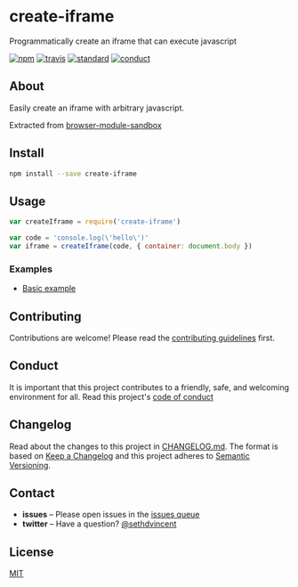 # create-iframe

Programmatically create an iframe that can execute javascript

[![npm][npm-image]][npm-url]
[![travis][travis-image]][travis-url]
[![standard][standard-image]][standard-url]
[![conduct][conduct]][conduct-url]

[npm-image]: https://img.shields.io/npm/v/create-iframe.svg?style=flat-square
[npm-url]: https://www.npmjs.com/package/create-iframe
[travis-image]: https://img.shields.io/travis/sethvincent/create-iframe.svg?style=flat-square
[travis-url]: https://travis-ci.org/sethvincent/create-iframe
[standard-image]: https://img.shields.io/badge/code%20style-standard-brightgreen.svg?style=flat-square
[standard-url]: http://npm.im/standard
[conduct]: https://img.shields.io/badge/code%20of%20conduct-contributor%20covenant-green.svg?style=flat-square
[conduct-url]: CONDUCT.md

## About

Easily create an iframe with arbitrary javascript.

Extracted from [browser-module-sandbox](https://github.com/maxogden/browser-module-sandbox)

## Install

```sh
npm install --save create-iframe
```

## Usage

```js
var createIframe = require('create-iframe')

var code = 'console.log(\'hello\')'
var iframe = createIframe(code, { container: document.body })
```

### Examples
- [Basic example](examples/basic.js)

## Contributing

Contributions are welcome! Please read the [contributing guidelines](CONTRIBUTING.md) first.

## Conduct

It is important that this project contributes to a friendly, safe, and welcoming environment for all. Read this project's [code of conduct](CONDUCT.md)

## Changelog

Read about the changes to this project in [CHANGELOG.md](CHANGELOG.md). The format is based on [Keep a Changelog](http://keepachangelog.com/) and this project adheres to [Semantic Versioning](http://semver.org/).

## Contact

- **issues** – Please open issues in the [issues queue](https://github.com/sethvincent/create-iframe/issues)
- **twitter** – Have a question? [@sethdvincent](https://twitter.com/sethdvincent)

## License

[MIT](LICENSE.md)
